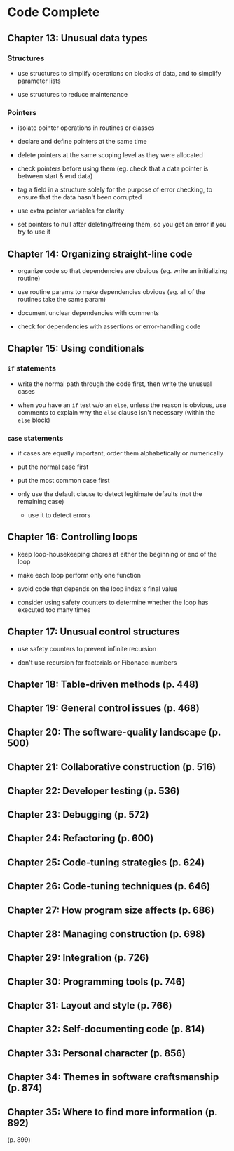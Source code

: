 # Code Complete

## Chapter 13: Unusual data types

### Structures

* use structures to simplify operations on blocks of data, and to simplify parameter lists

* use structures to reduce maintenance

### Pointers

* isolate pointer operations in routines or classes

* declare and define pointers at the same time

* delete pointers at the same scoping level as they were allocated

* check pointers before using them (eg. check that a data pointer is between start & end data)

* tag a field in a structure solely for the purpose of error checking, to ensure that the data hasn't been corrupted

* use extra pointer variables for clarity

* set pointers to null after deleting/freeing them, so you get an error if you try to use it

## Chapter 14: Organizing straight-line code

* organize code so that dependencies are obvious (eg. write an initializing routine)

* use routine params to make dependencies obvious (eg. all of the routines take the same param)

* document unclear dependencies with comments

* check for dependencies with assertions or error-handling code

## Chapter 15: Using conditionals

### `if` statements

* write the normal path through the code first, then write the unusual cases

* when you have an `if` test w/o an `else`, unless the reason is obvious, use comments to explain why the `else` clause isn't necessary (within the `else` block)

### `case` statements

* if cases are equally important, order them alphabetically or numerically

* put the normal case first

* put the most common case first

* only use the default clause to detect legitimate defaults (not the remaining case)
  - use it to detect errors

## Chapter 16: Controlling loops

* keep loop-housekeeping chores at either the beginning or end of the loop

* make each loop perform only one function

* avoid code that depends on the loop index's final value

* consider using safety counters to determine whether the loop has executed too many times

## Chapter 17: Unusual control structures

* use safety counters to prevent infinite recursion

* don't use recursion for factorials or Fibonacci numbers

## Chapter 18: Table-driven methods (p. 448)

## Chapter 19: General control issues (p. 468)

## Chapter 20: The software-quality landscape (p. 500)

## Chapter 21: Collaborative construction (p. 516)

## Chapter 22: Developer testing (p. 536)

## Chapter 23: Debugging (p. 572)

## Chapter 24: Refactoring (p. 600)

## Chapter 25: Code-tuning strategies (p. 624)

## Chapter 26: Code-tuning techniques (p. 646)

## Chapter 27: How program size affects (p. 686)

## Chapter 28: Managing construction (p. 698)

## Chapter 29: Integration (p. 726)

## Chapter 30: Programming tools (p. 746)

## Chapter 31: Layout and style (p. 766)

## Chapter 32: Self-documenting code (p. 814)

## Chapter 33: Personal character (p. 856)

## Chapter 34: Themes in software craftsmanship (p. 874)

## Chapter 35: Where to find more information (p. 892)

(p. 899)
